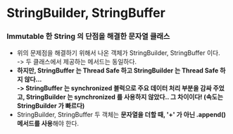 # StringBuilder, StringBuffer

### Immutable 한 String 의 단점을 해결한 문자열 클래스&#x20;

* 위의 문제점을 해결하기 위해서 나온 객체가 StringBuilder, StringBuffer 이다.\
  \-> 두 클래스에서 제공하는 메서드는 동일하다.
* **하지만, StringBuffer 는 Thread Safe 하고 StringBuilder 는 Thread Safe 하지 않다...**\
  **-> StringBuffer 는 synchronized 블럭으로 주요 데이터 처리 부분을 감싸 주었고, StringBuilder 는 synchronized 를 사용하지 않았다.. 그 차이이다! (속도는 StringBuilder 가 빠르다)**
* StringBuilder, StringBuffer 두 객체는 **문자열을 더할 때, '+' 가 아닌 .append() 메서드를 사용**해야 한다.

